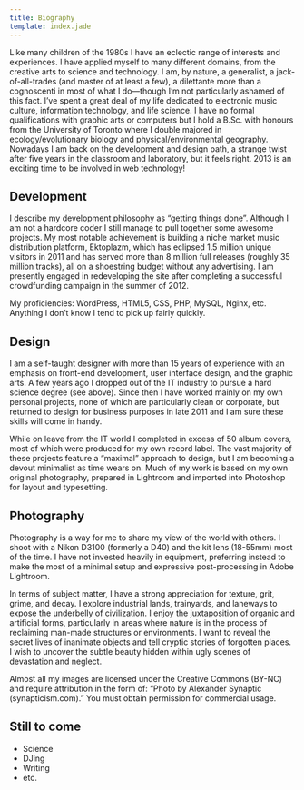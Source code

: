 ```yaml
---
title: Biography
template: index.jade
---
```


Like many children of the 1980s I have an eclectic range of interests and experiences. I have applied myself to many different domains, from the creative arts to science and technology. I am, by nature, a generalist, a jack-of-all-trades (and master of at least a few), a dilettante more than a cognoscenti in most of what I do—though I’m not particularly ashamed of this fact. I’ve spent a great deal of my life dedicated to electronic music culture, information technology, and life science. I have no formal qualifications with graphic arts or computers but I hold a B.Sc. with honours from the University of Toronto where I double majored in ecology/evolutionary biology and physical/environmental geography. Nowadays I am back on the development and design path, a strange twist after five years in the classroom and laboratory, but it feels right. 2013 is an exciting time to be involved in web technology!

## Development

I describe my development philosophy as “getting things done”. Although I am not a hardcore coder I still manage to pull together some awesome projects. My most notable achievement is building a niche market music distribution platform, Ektoplazm, which has eclipsed 1.5 million unique visitors in 2011 and has served more than 8 million full releases (roughly 35 million tracks), all on a shoestring budget without any advertising. I am presently engaged in redeveloping the site after completing a successful crowdfunding campaign in the summer of 2012.

My proficiencies: WordPress, HTML5, CSS, PHP, MySQL, Nginx, etc. Anything I don’t know I tend to pick up fairly quickly.

## Design

I am a self-taught designer with more than 15 years of experience with an emphasis on front-end development, user interface design, and the graphic arts. A few years ago I dropped out of the IT industry to pursue a hard science degree (see above). Since then I have worked mainly on my own personal projects, none of which are particularly clean or corporate, but returned to design for business purposes in late 2011 and I am sure these skills will come in handy.

While on leave from the IT world I completed in excess of 50 album covers, most of which were produced for my own record label. The vast majority of these projects feature a “maximal” approach to design, but I am becoming a devout minimalist as time wears on. Much of my work is based on my own original photography, prepared in Lightroom and imported into Photoshop for layout and typesetting.

## Photography

Photography is a way for me to share my view of the world with others. I shoot with a Nikon D3100 (formerly a D40) and the kit lens (18-55mm) most of the time. I have not invested heavily in equipment, preferring instead to make the most of a minimal setup and expressive post-processing in Adobe Lightroom.

In terms of subject matter, I have a strong appreciation for texture, grit, grime, and decay. I explore industrial lands, trainyards, and laneways to expose the underbelly of civilization. I enjoy the juxtaposition of organic and artificial forms, particularly in areas where nature is in the process of reclaiming man-made structures or environments. I want to reveal the secret lives of inanimate objects and tell cryptic stories of forgotten places. I wish to uncover the subtle beauty hidden within ugly scenes of devastation and neglect.

Almost all my images are licensed under the Creative Commons (BY-NC) and require attribution in the form of: “Photo by Alexander Synaptic (synapticism.com).” You must obtain permission for commercial usage.

## Still to come

- Science
- DJing
- Writing
- etc.